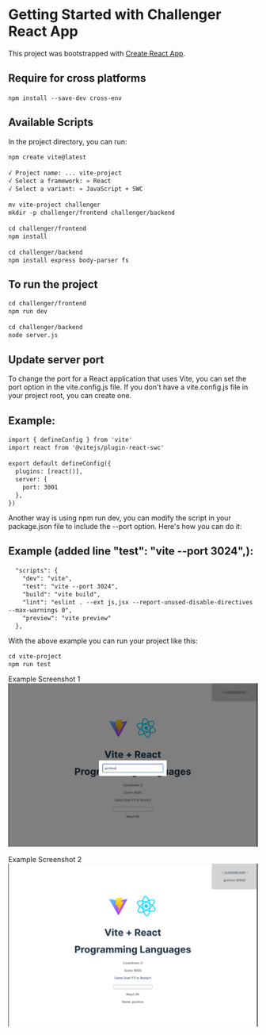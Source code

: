 # Getting Started with Challenger React App

This project was bootstrapped with [Create React App](https://github.com/facebook/create-react-app).

## Require for cross platforms
`npm install --save-dev cross-env`

## Available Scripts

In the project directory, you can run:

```
npm create vite@latest

√ Project name: ... vite-project
√ Select a framework: » React
√ Select a variant: » JavaScript + SWC

mv vite-project challenger
mkdir -p challenger/frontend challenger/backend

cd challenger/frontend
npm install

cd challenger/backend
npm install express body-parser fs
```

## To run the project

```
cd challenger/frontend
npm run dev

cd challenger/backend
node server.js
```

## Update server port

To change the port for a React application that uses Vite, you can set the port option in the vite.config.js file. If you don't have a vite.config.js file in your project root, you can create one.

## Example:
```
import { defineConfig } from 'vite'
import react from '@vitejs/plugin-react-swc'

export default defineConfig({
  plugins: [react()],
  server: {
    port: 3001
  },
})
```

Another way is using npm run dev, you can modify the script in your package.json file to include the --port option. Here's how you can do it:

## Example (added line "test": "vite --port 3024",):

```
  "scripts": {
    "dev": "vite",
    "test": "vite --port 3024",
    "build": "vite build",
    "lint": "eslint . --ext js,jsx --report-unused-disable-directives --max-warnings 0",
    "preview": "vite preview"
  },
  ```
  With the above example you can run your project like this:

```
cd vite-project
npm run test
```

Example Screenshot 1
![Image 1](images/image1.png)

Example Screenshot 2
![Image 2](images/image2.png)